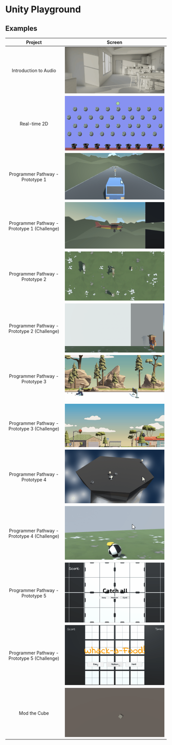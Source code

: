 # Unity Playground

## Examples

|Project|Screen|
|:---:|:---:|
|Introduction to Audio|![intro_to_audio](assets/intro_to_audio.gif)|
|Real-time 2D|![realtime_2d](assets/realtime_2d.gif)|
|Programmer Pathway - Prototype 1|![propath_proto1_car](assets/propath_proto1_car.gif)|
|Programmer Pathway - Prototype 1 (Challenge)|![propath_proto1_plane](assets/propath_proto1_plane.gif)|
|Programmer Pathway - Prototype 2|![propath_proto2_feed](assets/propath_proto2_feed.gif)|
|Programmer Pathway - Prototype 2 (Challenge)|![propath_proto2_fetch](assets/propath_proto2_fetch.gif)|
|Programmer Pathway - Prototype 3|![propath_proto3_jump](assets/propath_proto3_jump.gif)|
|Programmer Pathway - Prototype 3 (Challenge)|![propath_proto3_balloon](assets/propath_proto3_balloon.gif)|
|Programmer Pathway - Prototype 4|![propath_proto4_ball](assets/propath_proto4_ball.gif)|
|Programmer Pathway - Prototype 4 (Challenge)|![propath_proto4_soccer](assets/propath_proto4_soccer.gif)|
|Programmer Pathway - Prototype 5|![propath_proto5_catch_all](assets/propath_proto5_catch_all.gif)|
|Programmer Pathway - Prototype 5 (Challenge)|![propath_proto4_soccer](assets/propath_proto5_whack.gif)|
|Mod the Cube|![mod_the_cube](assets/mod_the_cube.gif)|